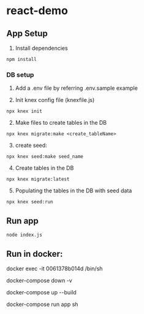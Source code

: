 # react-demo

## App Setup

1. Install dependencies

```
npm install
```

### DB setup

1. Add a .env file by referring .env.sample example

2. Init knex config file (knexfile.js)

```
npx knex init
```

2. Make files to create tables in the DB

```
npx knex migrate:make <create_tableName>
```

3. create seed:  
```
npx knex seed:make seed_name
```

4. Create tables in the DB

```
npx knex migrate:latest
```

5. Populating the tables in the DB with seed data

```
npx knex seed:run
```

## Run app

```
node index.js
```

## Run in docker:

docker exec -it 0061378b014d /bin/sh

docker-compose down -v 

docker-compose up --build


docker-compose run app sh